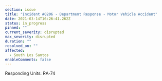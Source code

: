 ```yaml
---
section: issue
title: "Incident #0206 - Department Response - Motor Vehicle Accident"
date: 2021-03-14T16:26:41.262Z
status: in_progress
pinned: ""
current_severity: disrupted
max_severity: disrupted
duration: ""
resolved_on: ""
affected:
  - South Los Santos
enableComments: false
---
```

Responding Units: RA-74
